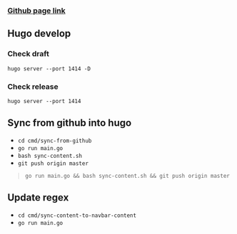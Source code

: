 ### [Github page link](https://tinghaolai.github.io/)

## Hugo develop

### Check draft
`hugo server --port 1414 -D`

### Check release
`hugo server --port 1414`

## Sync from github into hugo

* `cd cmd/sync-from-github`
* `go run main.go`
* `bash sync-content.sh`
* `git push origin master`

> `go run main.go && bash sync-content.sh && git push origin master`
 
## Update regex 

* `cd cmd/sync-content-to-navbar-content`
* `go run main.go`